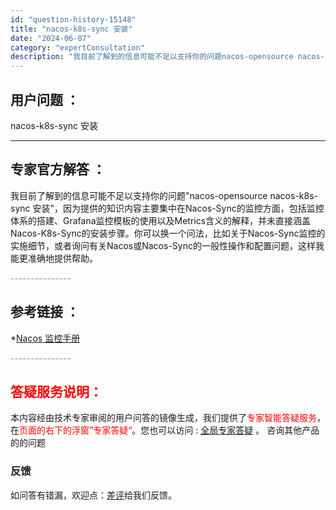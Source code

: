 ```yaml
---
id: "question-history-15148"
title: "nacos-k8s-sync 安装"
date: "2024-06-07"
category: "expertConsultation"
description: "我目前了解到的信息可能不足以支持你的问题nacos-opensource nacos-k8s-sync 安装，因为提供的知识内容主要集中在Nacos-Sync的监控方面，包括监控体系的搭建、Grafana监控模板的使用以及Metrics含义的解释，并未直接涵盖Nacos-K8s-Sync的安装步骤。"
---
```


## 用户问题 ： 
 nacos-k8s-sync 安装  

---------------
## 专家官方解答 ：

我目前了解到的信息可能不足以支持你的问题"nacos-opensource nacos-k8s-sync 安装"，因为提供的知识内容主要集中在Nacos-Sync的监控方面，包括监控体系的搭建、Grafana监控模板的使用以及Metrics含义的解释，并未直接涵盖Nacos-K8s-Sync的安装步骤。你可以换一个问法，比如关于Nacos-Sync监控的实施细节，或者询问有关Nacos或Nacos-Sync的一般性操作和配置问题，这样我能更准确地提供帮助。


<font color="#949494">---------------</font> 


## 参考链接 ：

*[Nacos 监控手册](https://nacos.io/docs/latest/guide/admin/monitor-guide)


 <font color="#949494">---------------</font> 
 


## <font color="#FF0000">答疑服务说明：</font> 

本内容经由技术专家审阅的用户问答的镜像生成，我们提供了<font color="#FF0000">专家智能答疑服务</font>，在<font color="#FF0000">页面的右下的浮窗”专家答疑“</font>。您也可以访问 : [全局专家答疑](https://answer.opensource.alibaba.com/docs/intro) 。 咨询其他产品的的问题

### 反馈
如问答有错漏，欢迎点：[差评](https://ai.nacos.io/user/feedbackByEnhancerGradePOJOID?enhancerGradePOJOId=15158)给我们反馈。
